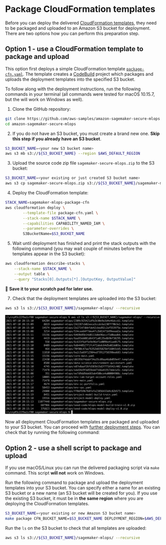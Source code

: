 # Package CloudFormation templates
Before you can deploy the delivered [CloudFormation templates](cfn_templates), they need to be packaged and uploaded to an Amazon S3 bucket for deployment. There are two options how you can perform this preparation step.

## Option 1 - use a CloudFormation template to package and upload
This option first deploys a simple CloudFormation template [`package-cfn.yaml`](package-cfn.yaml). The template creates a [CodeBuild](https://aws.amazon.com/codebuild/) project which packages and uploads the deployment templates into the specified S3 bucket.

To follow along with the deployment instructions, run the following commands in your terminal (all commands were tested for macOS 10.15.7, but the will work on Windows as well).

1. Clone the GitHub repository:
```sh
git clone https://github.com/aws-samples/amazon-sagemaker-secure-mlops.git
cd amazon-sagemaker-secure-mlops
```

2. If you do not have an S3 bucket, you must create a brand new one. **Skip this step if you already have an S3 bucket**.
```sh
S3_BUCKET_NAME=<your new S3 bucket name>
aws s3 mb s3://${S3_BUCKET_NAME} --region $AWS_DEFAULT_REGION
```

3. Upload the source code zip file `sagemaker-secure-mlops.zip` to the S3 bucket:
```sh
S3_BUCKET_NAME=<your existing or just created S3 bucket name>
aws s3 cp sagemaker-secure-mlops.zip s3://${S3_BUCKET_NAME}/sagemaker-mlops/
```

4. Deploy the CloudFormation template:
```sh
STACK_NAME=sagemaker-mlops-package-cfn
aws cloudformation deploy \
        --template-file package-cfn.yaml \
        --stack-name $STACK_NAME \
        --capabilities CAPABILITY_NAMED_IAM \
        --parameter-overrides \
        S3BucketName=$S3_BUCKET_NAME 
```

5. Wait until deployment has finished and print the stack outputs with the following command (you may wait couple of minutes before the templates appear in the S3 bucket):
```sh
aws cloudformation describe-stacks \
    --stack-name $STACK_NAME \
    --output table \
    --query "Stacks[0].Outputs[*].[OutputKey, OutputValue]"
```

📜 **Save it to your scratch pad for later use.**

7. Check that the deployment templates are uploaded into the S3 bucket:
```sh
aws s3 ls s3://${S3_BUCKET_NAME}/sagemaker-mlops/ --recursive
```

![upoaded-cfn-templates-ls](img/upoaded-cfn-templates-ls.png)

Now all deployment CloudFormation templates are packaged and uploaded to your S3 bucket. You can proceed with [further deployment steps](README.md#Deployment). You can check that by running the following command:

## Option 2 - use a shell script to package and upload
If you use macOS/Linux you can run the delivered packaging script via `make` command. This script **will not** work on Windows.

Run the following command to package and upload the deployment templates into your S3 bucket. You can specify either a name for an existing S3 bucket or a new name (an S3 bucket will be created for you). If you use the existing S3 bucket, it must be in **the same region** where you are deploying the CloudFormation templates.

```sh
S3_BUCKET_NAME=<your existing or new Amazon S3 bucket name>
make package CFN_BUCKET_NAME=$S3_BUCKET_NAME DEPLOYMENT_REGION=$AWS_DEFAULT_REGION
```

Run the `ls` on the S3 bucket to check that all templates are uploaded:
```sh
aws s3 ls s3://${S3_BUCKET_NAME}/sagemaker-mlops/ --recursive
```